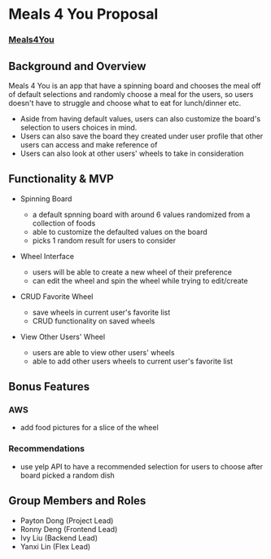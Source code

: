# Meals 4 You Proposal
### [Meals4You](https://meals4u.onrender.com/)
## Background and Overview
Meals 4 You is an app that have a spinning board and chooses the meal off of default selections and randomly choose a meal for the users, so users doesn't have to struggle and choose what to eat for lunch/dinner etc.
- Aside from having default values, users can also customize the board's selection to users choices in mind.
- Users can also save the board they created under user profile that other users can access and make reference of
- Users can also look at other users' wheels to take in consideration

## Functionality & MVP

* Spinning Board
    - a default spnning board with around 6 values randomized from a collection of foods
    - able to customize the defaulted values on the board
    - picks 1 random result for users to consider

* Wheel Interface
    - users will be able to create a new wheel of their preference
    - can edit the wheel and spin the wheel while trying to edit/create

* CRUD Favorite Wheel
    - save wheels in current user's favorite list
    - CRUD functionality on saved wheels

* View Other Users' Wheel
    - users are able to view other users' wheels
    - able to add other users wheels to current user's favorite list

## Bonus Features
### AWS
* add food pictures for a slice of the wheel

### Recommendations
* use yelp API to have a recommended selection for users to choose after board picked a random dish

## Group Members and Roles
- Payton Dong (Project Lead)
- Ronny Deng (Frontend Lead)
- Ivy Liu (Backend Lead)
- Yanxi Lin (Flex Lead)
